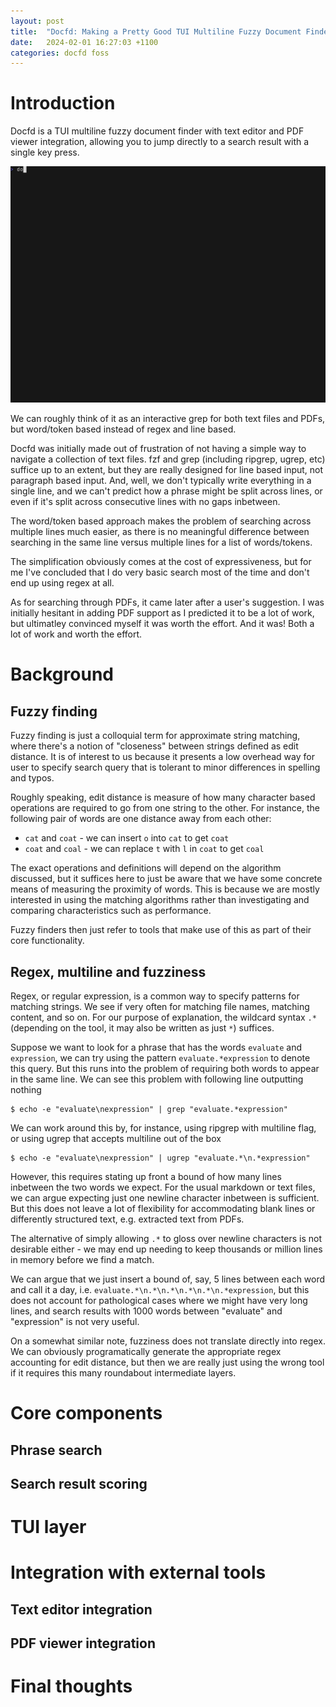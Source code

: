 ```yaml
---
layout: post
title:  "Docfd: Making a Pretty Good TUI Multiline Fuzzy Document Finder (WIP)"
date:   2024-02-01 16:27:03 +1100
categories: docfd foss
---
```


# Introduction

Docfd is a TUI multiline fuzzy document finder with text editor and PDF viewer integration,
allowing you to jump directly to a search result with a single key press.

![](demo-vhs-gifs/repo.gif)

We can roughly think of it as an interactive grep for both text files and PDFs,
but word/token based instead of regex and line based.

Docfd was initially made out of frustration of not having a simple way
to navigate a collection of text files.
fzf and grep (including ripgrep, ugrep, etc)
suffice up to an extent, but they are really designed for line
based input, not paragraph based input.
And, well, we don't typically write everything in a single line,
and we can't predict how a phrase might be split across lines, or even if
it's split across consecutive lines with no gaps inbetween.

The word/token based approach
makes the problem of searching across multiple lines much easier,
as there is no meaningful difference between searching
in the same line versus multiple lines for a list of words/tokens.

The simplification obviously comes at the cost of expressiveness,
but for me I've concluded that I do very basic search most of
the time and don't end up using
regex at all.

As for searching through PDFs,
it came later after a user's suggestion.
I was initially hesitant in adding PDF support
as I predicted it to be a lot of work,
but ultimatley convinced myself it was worth the effort.
And it was! Both a lot of work and worth the effort.

# Background

## Fuzzy finding

Fuzzy finding is just a colloquial term
for approximate string matching,
where there's a notion of "closeness"
between strings defined as edit distance.
It is of interest to us
because it presents
a low overhead way for user to specify
search query that is tolerant
to minor differences in spelling and typos.

Roughly speaking, edit distance is measure of how many
character based operations are required
to go from one string to the other. For instance,
the following pair of words are one distance away
from each other:

- `cat` and `coat` - we can insert `o` into `cat` to get `coat`
- `coat` and `coal` - we can replace `t` with `l` in `coat` to get `coal`

The exact operations
and definitions will depend on the algorithm discussed,
but it suffices here to just be aware that we have some
concrete means
of measuring the proximity of words.
This is because we are mostly interested in using the matching
algorithms rather than investigating and
comparing characteristics such as performance.

Fuzzy finders then just refer to tools that
make use of this as part of their core functionality.

## Regex, multiline and fuzziness

Regex, or regular expression, is a common way to specify
patterns for matching strings. We see if very often for
matching file names, matching content, and so on.
For our purpose of explanation,
the wildcard syntax `.*` (depending
on the tool, it may also be written as just `*`)
suffices.

Suppose we want to look for a phrase that has
the words `evaluate` and `expression`,
we can try using the pattern `evaluate.*expression` to
denote this query.
But this runs into the problem of requiring both
words to appear in the same line.
We can see this problem with following line outputting nothing

```
$ echo -e "evaluate\nexpression" | grep "evaluate.*expression"
```

We can work around this by, for instance, using ripgrep
with multiline flag, or using ugrep that accepts multiline out of the box

```
$ echo -e "evaluate\nexpression" | ugrep "evaluate.*\n.*expression"
```

However, this requires stating up front a bound of how many lines inbetween
the two words we expect.
For the usual markdown or text files, we can argue expecting just one newline
character inbetween is sufficient.
But this does not leave a lot of flexibility for accommodating blank lines
or differently structured text, e.g. extracted text from PDFs.

The alternative of simply allowing `.*` to gloss
over newline characters is not desirable either -
we may end up needing to keep thousands or million
lines in memory before we find a match.

We can argue that we just insert a bound of, say, 5 lines
between each word and call it a day,
i.e. `evaluate.*\n.*\n.*\n.*\n.*\n.*expression`,
but this
does not account for pathological cases where we might have
very long lines, and search results with 1000 words
between "evaluate" and "expression" is not very useful.

On a somewhat similar note, fuzziness does not
translate directly into regex.
We can obviously programatically generate the appropriate
regex accounting for edit distance,
but then we are really just using the wrong tool
if it requires this many roundabout intermediate
layers.

# Core components

## Phrase search

## Search result scoring

# TUI layer

# Integration with external tools

## Text editor integration

## PDF viewer integration

# Final thoughts
